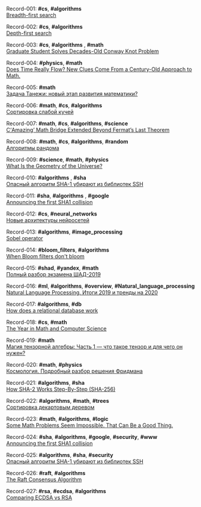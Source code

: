 Record-001: **#cs**, **#algorithms**  
[Breadth-first search](https://en.wikipedia.org/wiki/Breadth-first_search)

Record-002: **#cs**, **#algorithms**  
[Depth-first search](https://en.wikipedia.org/wiki/Depth-first_search)

Record-003: **#cs**, **#algorithms** , **#math**  
[Graduate Student Solves Decades-Old Conway Knot Problem](https://www.quantamagazine.org/graduate-student-solves-decades-old-conway-knot-problem-20200519/)

Record-004: **#physics**, **#math**  
[Does Time Really Flow? New Clues Come From a Century-Old Approach to Math.](https://www.quantamagazine.org/does-time-really-flow-new-clues-come-from-a-century-old-approach-to-math-20200407/)

Record-005: **#math**  
[Задача Танежи: новый этап развития математики?](https://habr.com/ru/post/502314/)

Record-006: **#math**, **#cs**, **#algorithms**  
[Сортировка слабой кучей](https://habr.com/ru/company/edison/blog/499786/)

Record-007: **#math**, **#cs**, **#algorithms**, **#science**  
[С‘Amazing’ Math Bridge Extended Beyond Fermat’s Last Theorem](https://www.quantamagazine.org/amazing-math-bridge-extended-beyond-fermats-last-theorem-20200406/)

Record-008: **#math**, **#cs**, **#algorithms**, **#random**  
[Алгоритмы рандома](https://habr.com/ru/post/499490/)

Record-009: **#science**, **#math**, **#physics**  
[What Is the Geometry of the Universe?](https://www.quantamagazine.org/what-is-the-geometry-of-the-universe-20200316/)

Record-010: **#algorithms** , **#sha**  
[Опасный алгоритм SHA-1 убирают из библиотек SSH](https://habr.com/ru/company/dcmiran/blog/504950/)

Record-011: **#sha**, **#algorithms** , **#google**  
[Announcing the first SHA1 collision](https://security.googleblog.com/2017/02/announcing-first-sha1-collision.html)

Record-012: **#cs**, **#neural_networks**  
[Новые архитектуры нейросетей](https://habr.com/ru/post/498168/)

Record-013: **#algorithms**, **#image_processing**  
[Sobel operator](https://en.wikipedia.org/wiki/Sobel_operator)

Record-014: **#bloom_filters**, **#algorithms**  
[When Bloom filters don't bloom](https://blog.cloudflare.com/when-bloom-filters-dont-bloom/)

Record-015: **#shad**, **#yandex**, **#math**  
[Полный разбор экзамена ШАД-2019](https://habr.com/ru/post/487680/)

Record-016: **#ml**, **#algorithms**, **#overview**, **#Natural_language_processing**  
[Natural Language Processing. Итоги 2019 и тренды на 2020](https://habr.com/ru/company/huawei/blog/487730/)

Record-017: **#algorithms**, **#db**  
[How does a relational database work](http://coding-geek.com/how-databases-work/)

Record-018: **#cs**, **#math**  
[The Year in Math and Computer Science](https://www.quantamagazine.org/quantas-year-in-math-and-computer-science-2019-20191223/)

Record-019: **#math**  
[Магия тензорной алгебры: Часть 1 — что такое тензор и для чего он нужен?](https://habr.com/en/post/261421/)

Record-020: **#math**, **#physics**  
[Космология. Подробный разбор решения Фридмана](https://habr.com/ru/post/507098/)

Record-021: **#algorithms**, **#sha**  
[How SHA-2 Works Step-By-Step (SHA-256)](https://qvault.io/2020/07/08/how-sha-2-works-step-by-step-sha-256/)

Record-022: **#algorithms**, **#math**, **#trees**  
[Сортировка декартовым деревом](https://habr.com/ru/company/edison/blog/505744/)

Record-023: **#math**, **#algorithms**, **#logic**  
[Some Math Problems Seem Impossible. That Can Be a Good Thing.](https://www.quantamagazine.org/some-math-problems-seem-impossible-that-can-be-a-good-thing-20201118/)

Record-024: **#sha**, **#algorithms**, **#google**, **#security**, **#www**  
[Announcing the first SHA1 collision](https://security.googleblog.com/2017/02/announcing-first-sha1-collision.html)

Record-025: **#algorithms**, **#sha**, **#security**  
[Опасный алгоритм SHA-1 убирают из библиотек SSH](https://habr.com/ru/company/dcmiran/blog/504950/)

Record-026: **#raft**, **#algorithms**  
[The Raft Consensus Algorithm](https://raft.github.io/)

Record-027: **#rsa**, **#ecdsa**, **#algorithms**  
[Comparing ECDSA vs RSA](https://www.ssl.com/article/comparing-ecdsa-vs-rsa/)